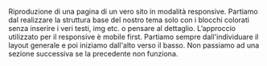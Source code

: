 Riproduzione di una pagina di un vero sito in modalità responsive.
Partiamo dal realizzare la struttura base del nostro tema solo con i blocchi colorati senza inserire i veri testi, img etc. o pensare al dettaglio.
L’approccio utilizzato per il responsive è mobile first.
Partiamo sempre dall'individuare il layout generale e poi iniziamo dall'alto verso il basso. Non passiamo ad una sezione successiva se la precedente non funziona.